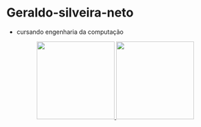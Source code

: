 # Geraldo-silveira-neto
- cursando engenharia da computação

<div align="center">
  <a href="https://github.com/Geraldosilveiraneto">
  <img height="180em" src="https://github-readme-stats.vercel.app/api?username=Geraldosilveiraneto&show_icons=true&theme=dark&include_all_commits=true&count_private=true"/>
  <img height="180em" src="https://github-readme-stats.vercel.app/api/top-langs/?username=Geraldosilveiraneto&layout=compact&langs_count=7&theme=dark"/>
</div>
